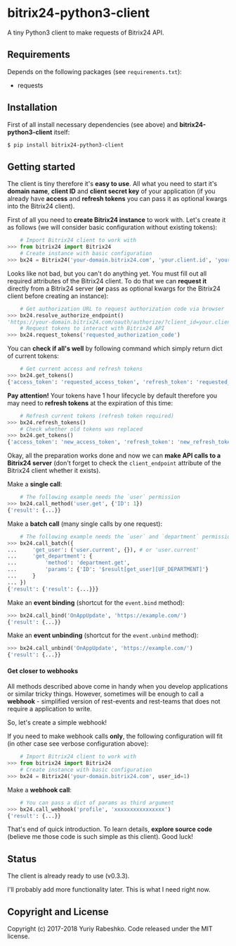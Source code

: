 # bitrix24-python3-client
A tiny Python3 client to make requests of Bitrix24 API.

## Requirements
Depends on the following packages (see `requirements.txt`):
- requests

## Installation
First of all install necessary dependencies (see above) and **bitrix24-python3-client** itself:

```bash
$ pip install bitrix24-python3-client
```

## Getting started

The client is tiny therefore it's **easy to use**. All what you need to start it's **domain name**, **client ID** and **client secret key** of your application (if you already have **access** and **refresh tokens** you can pass it as optional kwargs into the Bitrix24 client).  

First of all you need to **create Bitrix24 instance** to work with. Let's create it as follows (we will consider basic configuration without existing tokens):

```python
    # Import Bitrix24 client to work with
>>> from bitrix24 import Bitrix24
    # Create instance with basic configuration
>>> bx24 = Bitrix24('your-domain.bitrix24.com', 'your.client.id', 'your_client_secret')
```

Looks like not bad, but you can't do anything yet. You must fill out all required attributes of the Bitrix24 client. To do that we can **request it** directly from a Bitrix24 server (**or** pass as optional kwargs for the Bitrix24 client before creating an instance):  

```python
    # Get authorization URL to request authorization code via browser
>>> bx24.resolve_authorize_endpoint()
'https://your-domain.bitrix24.com/oauth/authorize/?client_id=your.client.id&response_type=code'
    # Request tokens to interact with Bitrix24 API
>>> bx24.request_tokens('requested_authorization_code')
```

You can **check if all's well** by following command which simply return dict of current tokens:

```python
    # Get current access and refresh tokens
>>> bx24.get_tokens()
{'access_token': 'requested_access_token', 'refresh_token': 'requested_refresh_token'}
```

**Pay attention!** Your tokens have 1 hour lifecycle by default therefore you may need to **refresh tokens** at the expiration of this time:

```python
    # Refresh current tokens (refresh token required)
>>> bx24.refresh_tokens()
    # Check whether old tokens was replaced
>>> bx24.get_tokens()
{'access_token': 'new_access_token', 'refresh_token': 'new_refresh_token'}
```

Okay, all the preparation works done and now we can **make API calls to a Bitrix24 server** (don't forget to check the `client_endpoint` attribute of the Bitrix24 client whether it exists).

Make a **single call**:

```python
    # The following example needs the `user` permission
>>> bx24.call_method('user.get', {'ID': 1})
{'result': {...}}
```

Make a **batch call** (many single calls by one request):

```python
    # The following example needs the `user` and `department` permissions
>>> bx24.call_batch({
...     'get_user': ('user.current', {}), # or 'user.current'
...     'get_department': {
...         'method': 'department.get',
...         'params': {'ID': '$result[get_user][UF_DEPARTMENT]'}
...     }
... })
{'result': {'result': {...}}}
```

Make an **event binding** (shortcut for the `event.bind` method):

```python
>>> bx24.call_bind('OnAppUpdate', 'https://example.com/')
{'result': {...}}
```

Make an **event unbinding** (shortcut for the `event.unbind` method):

```python
>>> bx24.call_unbind('OnAppUpdate', 'https://example.com/')
{'result': {...}}
```

#### Get closer to webhooks

All methods described above come in handy when you develop applications or similar tricky things. However, sometimes will be enough to call a **webhook** - simplified version of rest-events and rest-teams that does not require a application to write.

So, let's create a simple webhook!

If you need to make webhook calls **only**, the following configuration will fit (in other case see verbose configuration above):

```python
    # Import Bitrix24 client to work with
>>> from bitrix24 import Bitrix24
    # Create instance with basic configuration
>>> bx24 = Bitrix24('your-domain.bitrix24.com', user_id=1)
```

Make a **webhook call**:

```python
    # You can pass a dict of params as third argument
>>> bx24.call_webhook('profile', 'xxxxxxxxxxxxxxxx')
{'result': {...}}
```


That's end of quick introduction. To learn details, **explore source code** (believe me those code is such simple as this client). Good luck!

## Status
The client is already ready to use (v0.3.3).

I'll probably add more functionality later. This is what I need right now.

## Copyright and License
Copyright (c) 2017-2018 Yuriy Rabeshko. Code released under the MIT license.
